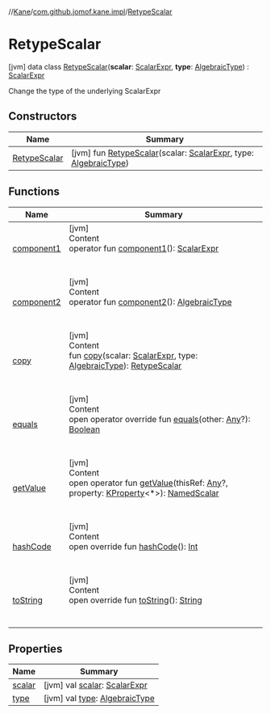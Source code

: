 //[Kane](../../index.md)/[com.github.jomof.kane.impl](../index.md)/[RetypeScalar](index.md)



# RetypeScalar  
 [jvm] data class [RetypeScalar](index.md)(**scalar**: [ScalarExpr](../../com.github.jomof.kane/-scalar-expr/index.md), **type**: [AlgebraicType](../../com.github.jomof.kane.impl.types/-algebraic-type/index.md)) : [ScalarExpr](../../com.github.jomof.kane/-scalar-expr/index.md)

Change the type of the underlying ScalarExpr

   


## Constructors  
  
|  Name|  Summary| 
|---|---|
| <a name="com.github.jomof.kane.impl/RetypeScalar/RetypeScalar/#com.github.jomof.kane.ScalarExpr#com.github.jomof.kane.impl.types.AlgebraicType/PointingToDeclaration/"></a>[RetypeScalar](-retype-scalar.md)| <a name="com.github.jomof.kane.impl/RetypeScalar/RetypeScalar/#com.github.jomof.kane.ScalarExpr#com.github.jomof.kane.impl.types.AlgebraicType/PointingToDeclaration/"></a> [jvm] fun [RetypeScalar](-retype-scalar.md)(scalar: [ScalarExpr](../../com.github.jomof.kane/-scalar-expr/index.md), type: [AlgebraicType](../../com.github.jomof.kane.impl.types/-algebraic-type/index.md))   <br>


## Functions  
  
|  Name|  Summary| 
|---|---|
| <a name="com.github.jomof.kane.impl/RetypeScalar/component1/#/PointingToDeclaration/"></a>[component1](component1.md)| <a name="com.github.jomof.kane.impl/RetypeScalar/component1/#/PointingToDeclaration/"></a>[jvm]  <br>Content  <br>operator fun [component1](component1.md)(): [ScalarExpr](../../com.github.jomof.kane/-scalar-expr/index.md)  <br><br><br>
| <a name="com.github.jomof.kane.impl/RetypeScalar/component2/#/PointingToDeclaration/"></a>[component2](component2.md)| <a name="com.github.jomof.kane.impl/RetypeScalar/component2/#/PointingToDeclaration/"></a>[jvm]  <br>Content  <br>operator fun [component2](component2.md)(): [AlgebraicType](../../com.github.jomof.kane.impl.types/-algebraic-type/index.md)  <br><br><br>
| <a name="com.github.jomof.kane.impl/RetypeScalar/copy/#com.github.jomof.kane.ScalarExpr#com.github.jomof.kane.impl.types.AlgebraicType/PointingToDeclaration/"></a>[copy](copy.md)| <a name="com.github.jomof.kane.impl/RetypeScalar/copy/#com.github.jomof.kane.ScalarExpr#com.github.jomof.kane.impl.types.AlgebraicType/PointingToDeclaration/"></a>[jvm]  <br>Content  <br>fun [copy](copy.md)(scalar: [ScalarExpr](../../com.github.jomof.kane/-scalar-expr/index.md), type: [AlgebraicType](../../com.github.jomof.kane.impl.types/-algebraic-type/index.md)): [RetypeScalar](index.md)  <br><br><br>
| <a name="kotlin/Any/equals/#kotlin.Any?/PointingToDeclaration/"></a>[equals](../../com.github.jomof.kane.impl.types/-double-algebraic-type/index.md#%5Bkotlin%2FAny%2Fequals%2F%23kotlin.Any%3F%2FPointingToDeclaration%2F%5D%2FFunctions%2F-1866386450)| <a name="kotlin/Any/equals/#kotlin.Any?/PointingToDeclaration/"></a>[jvm]  <br>Content  <br>open operator override fun [equals](../../com.github.jomof.kane.impl.types/-double-algebraic-type/index.md#%5Bkotlin%2FAny%2Fequals%2F%23kotlin.Any%3F%2FPointingToDeclaration%2F%5D%2FFunctions%2F-1866386450)(other: [Any](https://kotlinlang.org/api/latest/jvm/stdlib/kotlin/-any/index.html)?): [Boolean](https://kotlinlang.org/api/latest/jvm/stdlib/kotlin/-boolean/index.html)  <br><br><br>
| <a name="com.github.jomof.kane/ScalarExpr/getValue/#kotlin.Any?#kotlin.reflect.KProperty[*]/PointingToDeclaration/"></a>[getValue](../../com.github.jomof.kane/-scalar-expr/get-value.md)| <a name="com.github.jomof.kane/ScalarExpr/getValue/#kotlin.Any?#kotlin.reflect.KProperty[*]/PointingToDeclaration/"></a>[jvm]  <br>Content  <br>open operator fun [getValue](../../com.github.jomof.kane/-scalar-expr/get-value.md)(thisRef: [Any](https://kotlinlang.org/api/latest/jvm/stdlib/kotlin/-any/index.html)?, property: [KProperty](https://kotlinlang.org/api/latest/jvm/stdlib/kotlin.reflect/-k-property/index.html)<*>): [NamedScalar](../-named-scalar/index.md)  <br><br><br>
| <a name="kotlin/Any/hashCode/#/PointingToDeclaration/"></a>[hashCode](../../com.github.jomof.kane.impl.types/-double-algebraic-type/index.md#%5Bkotlin%2FAny%2FhashCode%2F%23%2FPointingToDeclaration%2F%5D%2FFunctions%2F-1866386450)| <a name="kotlin/Any/hashCode/#/PointingToDeclaration/"></a>[jvm]  <br>Content  <br>open override fun [hashCode](../../com.github.jomof.kane.impl.types/-double-algebraic-type/index.md#%5Bkotlin%2FAny%2FhashCode%2F%23%2FPointingToDeclaration%2F%5D%2FFunctions%2F-1866386450)(): [Int](https://kotlinlang.org/api/latest/jvm/stdlib/kotlin/-int/index.html)  <br><br><br>
| <a name="com.github.jomof.kane.impl/RetypeScalar/toString/#/PointingToDeclaration/"></a>[toString](to-string.md)| <a name="com.github.jomof.kane.impl/RetypeScalar/toString/#/PointingToDeclaration/"></a>[jvm]  <br>Content  <br>open override fun [toString](to-string.md)(): [String](https://kotlinlang.org/api/latest/jvm/stdlib/kotlin/-string/index.html)  <br><br><br>


## Properties  
  
|  Name|  Summary| 
|---|---|
| <a name="com.github.jomof.kane.impl/RetypeScalar/scalar/#/PointingToDeclaration/"></a>[scalar](scalar.md)| <a name="com.github.jomof.kane.impl/RetypeScalar/scalar/#/PointingToDeclaration/"></a> [jvm] val [scalar](scalar.md): [ScalarExpr](../../com.github.jomof.kane/-scalar-expr/index.md)   <br>
| <a name="com.github.jomof.kane.impl/RetypeScalar/type/#/PointingToDeclaration/"></a>[type](type.md)| <a name="com.github.jomof.kane.impl/RetypeScalar/type/#/PointingToDeclaration/"></a> [jvm] val [type](type.md): [AlgebraicType](../../com.github.jomof.kane.impl.types/-algebraic-type/index.md)   <br>

